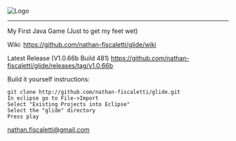 ![Logo](https://f.cloud.github.com/assets/1699763/1802988/48b67814-6c0f-11e3-81ee-00158ca9da2d.png)
* * *
My First Java Game (Just to get my feet wet)

Wiki: https://github.com/nathan-fiscaletti/glide/wiki

Latest Release (V1.0.66b Build 481) https://github.com/nathan-fiscaletti/glide/releases/tag/v1.0.66b

Build it yourself instructions:

    git clone http://github.com/nathan-fiscaletti/glide.git
    In eclipse go to File->Import
    Select "Existing Projects into Eclipse"
    Select the "glide" directory
    Press play

nathan.fiscaletti@gmail.com
